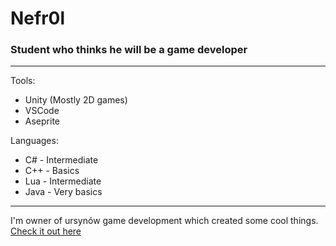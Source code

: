# Nefr0l
### Student who thinks he will be a game developer

<hr>

Tools:
- Unity (Mostly 2D games)
- VSCode
- Aseprite

Languages:
- C# - Intermediate
- C++ - Basics
- Lua - Intermediate
- Java - Very basics

<hr>

I'm owner of ursynów game development which created some cool things. [Check it out here](https://github.com/Ursynow-game-development)
